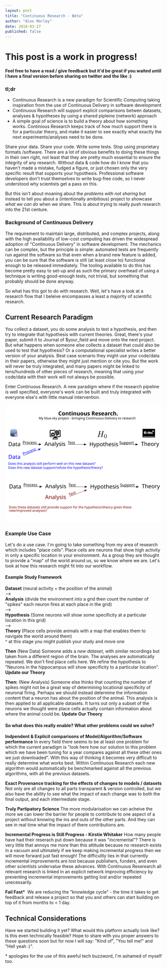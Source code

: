 ```yaml
---
layout: post
title: "Continuous Research - Beta"
author: "Alex Morley"
date: 2018-03-27
published: false
---
```


# This post is a work in progress!
**Feel free to have a read / give feedback but it'd be great if you waited until I have a final version before sharing on twitter and the like :)**

### tl;dr
- Continuous Research is a new paradigm for Scientific Computing taking inspiration from the use of Continuous Delivery in software development
- Continuous Research will support explicit comparisons betwen datasets, analyses & hypotheses by using a shared pipleine (network) approach
- A simple goal of science is to build a theory about how something works. Continious Research keeps track of how much support there is for a particular theory, and make it easier to see exactly what exactly the next experiments/analyses need to be done.


Share your data. Share your code. Write some tests. Stop using proprietary formats /software. There are a lot of obvious benefits to doing these things in their own right, not least that they are pretty much essential to ensure the integrity of any research. Without data & code how do I know that you haven't made a mistake, fudged a figure, or just chosen only the very specific result that supports your hypothesis. Professional software developers don't trust themselves to write bug-free code, so I never understood why scientists get a pass on this.

But this isn't about moaning about the *problems with not sharing* but instead to tell you about a (intentionally amibitious) project to showcase *what we can do* when we share. This is about trying to really push research into the 21st centure.

### Background of Continuous Delivery
The requirement to maintain large, distributed, and complex projects, along with the high availability of low-cost computing has driven the widespread adoption of "Continuous Delivery" in software development. The mechanics can be complex, but the principle is simple: automated tests are frequently run against the software so that even when a brand new feature is added, you can be sure that the software is still (at least close to) functional enough to be released immediately. The tooling available to do this has become pretty easy to set-up and as such the primary overhead of using a technique is writing good-enough tests, not trivial, but something that probably should be done anyway.

So what has this got to do with research. Well, let's have a look at a research flow that I beleive encompasses a least a majority of scientific research.

## Current Research Paradigm
You collect a dataset, you do some analysis to test a hypothesis, and then try to integrate that hypothesis with current theories. Great, there's your paper, submit it to Journal of $your\_field and move onto the next project. But what happens when someone else collects a dataset that could also be used to test that hypothesis? Or a computational specialist writes a better version of your analysis. Best case scenario they might use your code/data in their papers, otherwise they might just mention or cite you. But the work will never be truly integrated, and many papers might be linked to tens/hundreds of other pieces of research, meaning that using your code/data with their work will not always be possible.

Enter Continuous Research. A new paradigm where if the research pipeline is well specified, everyone's work can be built and truly integrated with everyone else's with little manual intervention.

![Research Flow](/assets/images/CCW18.svg)

### Example Use Case
Let's do a use case. I'm going to take something from my area of research which includes "place cells". Place cells are neurons that show high activity in only a specific location in your environment. As a group they are thought to provide a "map" of the world around us, so we know where we are. Let's look at how this research might fit into our workflow.

#### Example Study Framework
**Dataset** (neural activity + the position of the animal)  
-->  
**Analysis** (divide the environment into a grid then count the number of "spikes" each neuron fires at each place in the grid)  
-->  
**Hypothesis** (Some neurons will show some specificity at a particular location in this grid)  
-->  
**Theory** (Place cells provide animals with a map that enables them to navigate the world around them)  
^ at this stage you might publish your study and move one

**Then** (New Data)
Someone adds a *new dataset*, with similar recordings but taken from a different region of the brain. The analyses are automatically repeated. We don't find place cells here. We refine the hypothesis to "Neurons in the hippocampus will show specificity to a particular location". **Update our Theory**

**Then:** (New Analysis)
Someone else thinks that counting the number of spikes might not be a great way of determining locational specificity of neuronal firing. Perhaps we should instead determine the information content that a neuron has about the position of the animal. This analysis is then applied to all applicable datasets. It turns out only a subset of the neurons we thought were place cells actually contain information about where the animal could be. **Update Our Theory**


#### So what does this really enable? What other problems could we solve?

**Indpendent & Explicit comparisons of Model/Algorithm/Software performance**
In every field there seems to be at least one problem for which the current paradigm is "look here how our solution to this problem which we have been tuning for a year compares against all these other ones we just downloaded". With this way of thinking it becomes very difficult to really determine what works best. Within Continuous Research each new algorithm would automatically be benchmarked against all the previous algorithms, with all the previous datasets.

**Exact Provenance tracking for the effects of changes to models / datasets**
Not only are all changes to all parts transparent & version controlled, but we also have the ability to see what the impact of each change was to both the final output, and each intermediate stage.

**Truly Partipatory Science**
The more modularisation we can acheive the more we can lower the barrier for people to contribute to one aspect of a project without knowing the ins and outs of the other parts. And they can see in real time what the impact of there contributions are.

**Incremental Progress is Still Progress - Kirstie Whitaker**
How many people have had their reserach put down because it was "incremental"? There is very little that annoys me more than this attitude because no research exists in a vacuum and ultimately if we keep making incremental progress then we will move forward just fast enough! The difficultly lies in that currently incremental improvements are lost because publishers, funders, and even other scientists undervalue these advances. With Continuous Reserearch all relevant research is linked in an explicit network improving efficiency by preventing incremental improvements getting lost and/or repeated unecessarily.

**Fail Fast\*&nbsp;**
We are reducing the "knowledge cycle" - the time it takes to get feedback and release a project so that you and others can start building on top of it from months to < 1 day.

## Technical Considerations
Have we started building it yet? What would this platform actually look like? Is this even technically feasible? Hope to share with you proper answers to these questions soon but for now I will say: "Kind of", "You tell me!" and "Hell yeah :)". 


\* apologies for the use of this aweful tech buzzword, I'm ashamed of myself too.
